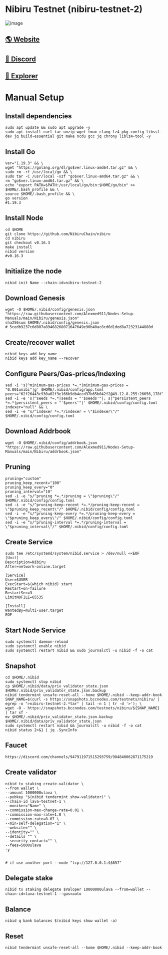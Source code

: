 # Nibiru Testnet (nibiru-testnet-2)

![image](https://techcrunch.com/wp-content/uploads/2022/09/nibiru.jpg?resize=1200,587)

## <a href="https://nibiru.fi/">🌎 Website </a>
## <a href="https://discord.gg/dx7WTtuRNR">💎 Discord </a>
## <a href="https://nibiru.explorers.guru/">🚀 Explorer </a>

# Manual Setup

## Install dependencies
```
sudo apt update && sudo apt upgrade -y
sudo apt install curl tar unzip wget tmux clang lz4 pkg-config libssl-dev jq build-essential git make ncdu gcc jq chrony liblz4-tool -y
```
## Install Go
```
ver="1.19.3" && \
wget "https://golang.org/dl/go$ver.linux-amd64.tar.gz" && \
sudo rm -rf /usr/local/go && \
sudo tar -C /usr/local -xzf "go$ver.linux-amd64.tar.gz" && \
rm "go$ver.linux-amd64.tar.gz" && \
echo "export PATH=$PATH:/usr/local/go/bin:$HOME/go/bin" >> $HOME/.bash_profile && \
source $HOME/.bash_profile && \
go version    
#1.19.3
```
## Install Node

```
cd $HOME
git clone https://github.com/NibiruChain/nibiru
cd nibiru
git checkout v0.16.3
make install
nibid version         
#v0.16.3
```
## Initialize the node
```
nibid init Name --chain-id=nibiru-testnet-2
```

## Download Genesis
```
wget -O $HOME/.nibid/config/genesis.json "https://raw.githubusercontent.com/Alexmed911/Nodes-Setup-Manuals/main/Nibiru/genesis.json"
sha256sum $HOME/.nibid/config/genesis.json
# 5cedb9237c6d807a89468268071647649e90b40ac8cd6d1ded8a72323144880d
```
## Create/recover wallet
```
nibid keys add key_name
nibid keys add key_name --recover
```

## Configure Peers/Gas-prices/Indexing
```
sed -i 's|^minimum-gas-prices *=.*|minimum-gas-prices = "0.001unibi"|g' $HOME/.nibid/config/app.toml
peers="62f26443c930a02f3e166b9db4ecd37b65b042f2@49.12.8.255:26656,178f7dd47502283f9245d24ffcc0a0acc9f661cc@135.181.145.58:26656,0fc167f54fc0d63369763b1519e79c3b400c4bb4@65.108.97.58:2486,1a32af5ac53fc3180327c0045c492140e8b8bcb6@144.91.80.171:26656,bd0117a9200937887d854b14a7ea53f7ba2c81ea@185.245.183.192:46656,76d1973e958a340f7109a3d2bda6436b68f3bc6a@173.212.214.154:46656,888f65c496c3cb5ca345d227e01996506a52f65e@185.209.223.127:39656,bef7f536be357a2d69c643128c7f1c8245b76809@65.21.91.50:26656"
sed -i -e 's|^seeds *=.*|seeds = "'$seeds'"|; s|^persistent_peers *=.*|persistent_peers = "'$peers'"|' $HOME/.nibid/config/config.toml
indexer="null" && \
sed -i -e "s/^indexer *=.*/indexer = \"$indexer\"/" $HOME/.nibid/config/config.toml
```
## Download Addrbook
```
wget -O $HOME/.nibid/config/addrbook.json "https://raw.githubusercontent.com/Alexmed911/Nodes-Setup-Manuals/main/Nibiru/addrbook.json"
```
## Pruning
```
pruning="custom"
pruning_keep_recent="100"
pruning_keep_every="0"
pruning_interval="10"
sed -i -e "s/^pruning *=.*/pruning = \"$pruning\"/" $HOME/.nibid/config/config.toml
sed -i -e "s/^pruning-keep-recent *=.*/pruning-keep-recent = \"$pruning_keep_recent\"/" $HOME/.nibid/config/config.toml
sed -i -e "s/^pruning-keep-every *=.*/pruning-keep-every = \"$pruning_keep_every\"/" $HOME/.nibid/config/config.toml
sed -i -e "s/^pruning-interval *=.*/pruning-interval = \"$pruning_interval\"/" $HOME/.nibid/config/config.toml
```
## Create Service
```
sudo tee /etc/systemd/system/nibid.service > /dev/null <<EOF
[Unit]
Description=Nibiru
After=network-online.target

[Service]
User=$USER
ExecStart=$(which nibid) start
Restart=on-failure
RestartSec=3
LimitNOFILE=65535

[Install]
WantedBy=multi-user.target
EOF
```
## Start Node Service
```
sudo systemctl daemon-reload
sudo systemctl enable nibid
sudo systemctl restart nibid && sudo journalctl -u nibid -f -o cat
```
## Snapshot
```
cd $HOME/.nibid
sudo systemctl stop nibid
cp $HOME/.nibid/data/priv_validator_state.json $HOME/.nibid/priv_validator_state.json.backup
nibid tendermint unsafe-reset-all --home $HOME/.nibid --keep-addr-book
SNAP_NAME=$(curl -s https://snapshots.bccnodes.com/testnets/nibiru/ | egrep -o ">nibiru-testnet-2.*tar" | tail -n 1 | tr -d '>'); \
wget -O - https://snapshots.bccnodes.com/testnets/nibiru/${SNAP_NAME} | tar xf -
mv $HOME/.nibid/priv_validator_state.json.backup $HOME/.nibid/data/priv_validator_state.json
sudo systemctl restart nibid && journalctl -u nibid -f -o cat
nibid status 2>&1 | jq .SyncInfo
```
## Faucet
```
https://discord.com/channels/947911971515293759/984840062871175219
```
## Create validator
```
nibid tx staking create-validator \
--from wallet \
--amount 1000000ulava \
--pubkey "$(nibid tendermint show-validator)" \
--chain-id lava-testnet-1 \
--moniker="Name" \
--commission-max-change-rate=0.01 \
--commission-max-rate=1.0 \
--commission-rate=0.07 \
--min-self-delegation="1" \
--website="" \
--identity="" \
--details "" \
--security-contact="" \
--fees=5000ulava 
-y

  
# if use another port --node "tcp://127.0.0.1:$$657"
  ``` 
##  Delegate stake
```
nibid tx staking delegate $Valoper 10000000ulava --from=wallet --chain-id=lava-testnet-1 --gas=auto
```
##  Balance
```
nibid q bank balances $(nibid keys show wallet -a)
```
##  Reset
```
nibid tendermint unsafe-reset-all --home $HOME/.nibid --keep-addr-book
